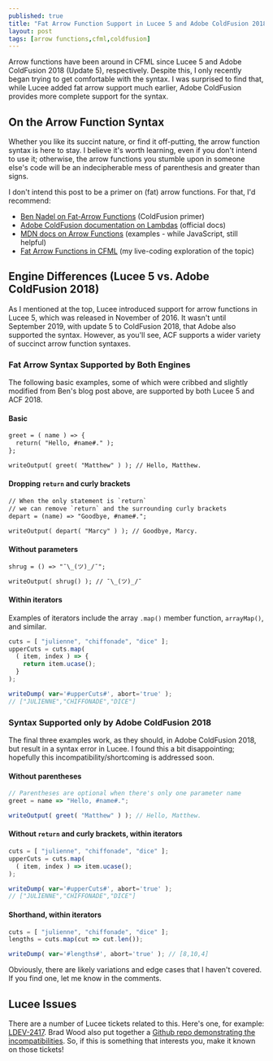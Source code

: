 ```yaml
---
published: true
title: "Fat Arrow Function Support in Lucee 5 and Adobe ColdFusion 2018"
layout: post
tags: [arrow functions,cfml,coldfusion]
---
```

Arrow functions have been around in CFML since Lucee 5 and Adobe ColdFusion 2018 (Update 5), respectively. Despite this, I only recently began trying to get comfortable with the syntax. I was surprised to find that, while Lucee added fat arrow support much earlier, Adobe ColdFusion provides more complete support for the syntax.
<!--more-->

## On the Arrow Function Syntax

Whether you like its succint nature, or find it off-putting, the arrow function syntax is here to stay. I believe it's worth learning, even if you don't intend to use it; otherwise, the arrow functions you stumble upon in someone else's code will be an indecipherable mess of parenthesis and greater than signs.

I don't intend this post to be a primer on (fat) arrow functions. For that, I'd recommend:

- [Ben Nadel on Fat-Arrow Functions](https://www.bennadel.com/blog/3648-fat-arrow-functions-and-lambda-expressions-are-supported-in-lucee-5-3-2-77.htm) (ColdFusion primer)
- [Adobe ColdFusion documentation on Lambdas](https://helpx.adobe.com/coldfusion/developing-applications/the-cfml-programming-language/extending-coldfusion-pages-with-cfml-scripting/using-closures.html#lambda) (official docs)
- [MDN docs on Arrow Functions](https://developer.mozilla.org/en-US/docs/Web/JavaScript/Reference/Functions/Arrow_functions) (examples - while JavaScript, still helpful)
- [Fat Arrow Functions in CFML](https://www.youtube.com/watch?v=bxblJ_PDuwo) (my live-coding exploration of the topic)

## Engine Differences (Lucee 5 vs. Adobe ColdFusion 2018)

As I mentioned at the top, Lucee introduced support for arrow functions in Lucee 5, which was released in November of 2016. It wasn't until September 2019, with update 5 to ColdFusion 2018, that Adobe also supported the syntax. However, as you'll see, ACF supports a wider variety of succinct arrow function syntaxes.

### Fat Arrow Syntax Supported by Both Engines

The following basic examples, some of which were cribbed and slightly modified from Ben's blog post above, are supported by both Lucee 5 and ACF 2018.

#### Basic

```cfc
greet = ( name ) => {
  return( "Hello, #name#." );
};

writeOutput( greet( "Matthew" ) ); // Hello, Matthew.
```

#### Dropping `return` and curly brackets

```cfc
// When the only statement is `return`
// we can remove `return` and the surrounding curly brackets
depart = (name) => "Goodbye, #name#.";

writeOutput( depart( "Marcy" ) ); // Goodbye, Marcy.
```

#### Without parameters

```cfc
shrug = () => "¯\_(ツ)_/¯";

writeOutput( shrug() ); // ¯\_(ツ)_/¯
```

#### Within iterators

Examples of iterators include the array `.map()` member function, `arrayMap()`, and similar.

```js
cuts = [ "julienne", "chiffonade", "dice" ];
upperCuts = cuts.map( 
  ( item, index ) => {
    return item.ucase();
  }
);

writeDump( var='#upperCuts#', abort='true' );
// ["JULIENNE","CHIFFONADE","DICE"]
```



### Syntax Supported only by Adobe ColdFusion 2018

The final three examples work, as they should, in Adobe ColdFusion 2018, but result in a syntax error in Lucee. I found this a bit disappointing; hopefully this incompatibility/shortcoming is addressed soon.

#### Without parentheses

```js
// Parentheses are optional when there's only one parameter name
greet = name => "Hello, #name#.";

writeOutput( greet( "Matthew" ) ); // Hello, Matthew.
```

#### Without `return` and curly brackets, within iterators

```js
cuts = [ "julienne", "chiffonade", "dice" ];
upperCuts = cuts.map( 
  ( item, index ) => item.ucase(); 
);

writeDump( var='#upperCuts#', abort='true' );
// ["JULIENNE","CHIFFONADE","DICE"]
```

#### Shorthand, within iterators

```js
cuts = [ "julienne", "chiffonade", "dice" ];
lengths = cuts.map(cut => cut.len());

writeDump( var='#lengths#', abort='true' ); // [8,10,4]
```

Obviously, there are likely variations and edge cases that I haven't covered. If you find one, let me know in the comments.

## Lucee Issues

There are a number of Lucee tickets related to this. Here's one, for example: [LDEV-2417](https://luceeserver.atlassian.net/browse/LDEV-2417). Brad Wood also put together a [Github repo demonstrating the incompatibilities](https://github.com/bdw429s/CFML-lambda-fat-arrow-functions). So, if this is something that interests you, make it known on those tickets!
